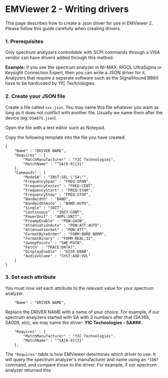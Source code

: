 # EMViewer 2 - Writing drivers

This page describes how to create a .json driver for use in EMViewer 2. Please follow this guide carefully when creating drivers.

### 1. Prerequisites

Only spectrum analyzers controllable with SCPI commands through a VISA vendor can have drivers added through this method.

**Example:** if you see the spectrum analyzer in NI-MAX, RIGOL UltraSigma or Keysight Connection Expert, then you can write a JSON driver for it. Analyzers that require a separate software such as the SignalHound BB60 have to be hardcoded by YIC Technologies.

### 2. Create your JSON file

Create a file called `xxx.json`. You may name this file whatever you want as long as it does not conflict with another file. Usually we name them after the device (eg. `DSA875.json`).

Open the file with a text editor such as Notepad.

Copy the following template into the file you have created.

```
{
	"Name" : "DRIVER NAME",
	"Requires" : {
		"MatchManufacturer" : "YIC Technologies",
		"MatchName" : "^SA[0-9]{3}"
	},
	"Commands" : {
		"ModeSA" : "INST:SEL \"SA\"",
		"FrequencySpan" : "FREQ:SPAN",
		"FrequencyCenter" : "FREQ:CENT",
		"FrequencyStart" : "FREQ:STAR",
		"FrequencyStop" : "FREQ:STOP",
		"Bandwidth" : "BAND",
		"BandwidthAuto" : "BAND:AUTO",
		"Single" : "INIT",
		"Continuous" : "INIT:CONT",
		"PowerUnit" : "AMPL:UNIT",
		"PreampEnable" : "POW:GAIN",
		"AttenuationAuto" : "POW:ATT:AUTO",
		"AttenuationSet" : "POW:ATT",
		"FormatByteOrder" : "FORM:BORD NORM",
		"FormatBinary" : "FORM REAL,32",
		"SweepPoints" : "SWE:POIN",
		"Fetch" : "TRACE:DATA?",
		"DisplayEnable" : "DISP:ENAB",
		"AudioVolume" : "SYST:AUD:VOL"
	}
}
```

### 3. Set each attribute

You must now set each attribute to the relevant value for your spectrum analyzer.

```
	"Name" : "DRIVER NAME",
```

Replace the DRIVER NAME with a name of your choice. For example, if our spectrum analyzers started with SA with 3 numbers after that (SA365, SA009, etc), we may name the driver: **YIC Technologies - SA###**.

```
    "Requires" : {
		"MatchManufacturer" : "YIC Technologies",
		"MatchName" : "^SA[0-9]{3}"
	},
```

The `"Requires"` table is how EMViewer determines which driver to use. It will query the spectrum analyzer's manufacturer and name using an `*IDN?` command, and compare those to the driver. For example, if our spectrum analyzer returned this:

```

```